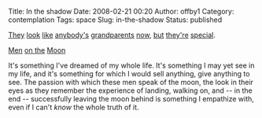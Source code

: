 Title: In the shadow
Date: 2008-02-21 00:20
Author: offby1
Category: contemplation
Tags: space
Slug: in-the-shadow
Status: published

[They](http://en.wikipedia.org/wiki/Harrison_Schmitt)
[look](http://en.wikipedia.org/wiki/Eugene_Andrew_Cernan)
[like](http://en.wikipedia.org/wiki/Charles_Moss_Duke%2C_Jr.)
[anybody's](http://en.wikipedia.org/wiki/John_Watts_Young)
[grandparents](http://en.wikipedia.org/wiki/James_Irwin)
[now](http://en.wikipedia.org/wiki/David_Scott),
[but](http://en.wikipedia.org/wiki/Edgar_Mitchell)
[they're](http://en.wikipedia.org/wiki/Alan_Shepard)
[special](http://en.wikipedia.org/wiki/Alan_Bean).

[Men](http://en.wikipedia.org/wiki/Pete_Conrad) [on
the](http://en.wikipedia.org/wiki/Buzz_Aldrin)
[Moon](http://en.wikipedia.org/wiki/Neil_Armstrong)

It's something I've dreamed of my whole life. It's something I may yet
see in my life, and it's something for which I would sell anything, give
anything to see. The passion with which these men speak of the moon, the
look in their eyes as they remember the experience of landing, walking
on, and -- in the end -- successfully leaving the moon behind is
something I empathize with, even if I can't _know_ the whole truth of
it.
